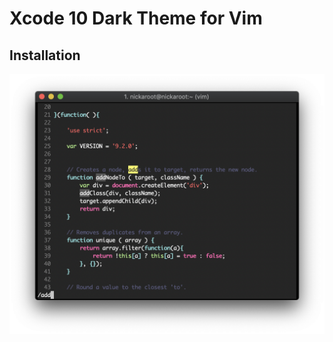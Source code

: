 # Xcode 10 Dark Theme for Vim

## Installation
![JavaScript iTerm2 Vim Snapshot](https://raw.githubusercontent.com/nickaroot/vim-xcode-dark-theme/master/iterm2_vim_js.png)
